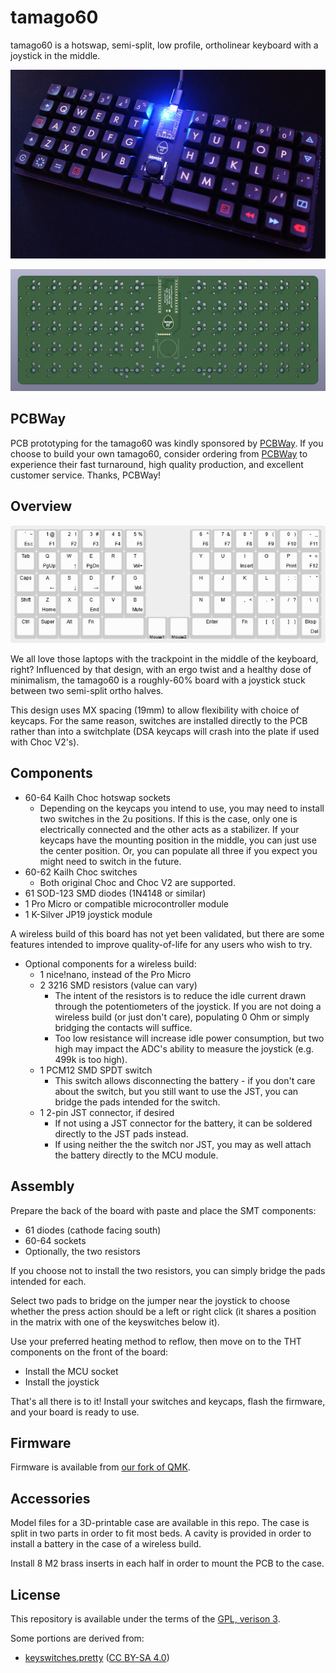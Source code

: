 # tamago60

tamago60 is a hotswap, semi-split, low profile, ortholinear keyboard with a joystick in the middle.

![tamago60](images/tamago60.jpg)

![pcb render](images/tamago60_render.png)

## PCBWay

PCB prototyping for the tamago60 was kindly sponsored by [PCBWay](https://www.pcbway.com/). If you choose to build your own
tamago60, consider ordering from [PCBWay](https://www.pcbway.com/) to experience their fast turnaround, high quality production,
and excellent customer service. Thanks, PCBWay!

## Overview

![key layout](images/tamago60_layout.png)

We all love those laptops with the trackpoint in the middle of the keyboard, right? Influenced by that design,
with an ergo twist and a healthy dose of minimalism, the tamago60 is a roughly-60% board with a joystick
stuck between two semi-split ortho halves.

This design uses MX spacing (19mm) to allow flexibility with choice of keycaps. For the same reason, switches are
installed directly to the PCB rather than into a switchplate (DSA keycaps will crash into the plate if used with
Choc V2's).

## Components

- 60-64 Kailh Choc hotswap sockets
  - Depending on the keycaps you intend to use, you may need to install two switches in the 2u positions.
    If this is the case, only one is electrically connected and the other acts as a stabilizer. If your keycaps
    have the mounting position in the middle, you can just use the center position. Or, you can populate all three
    if you expect you might need to switch in the future.
- 60-62 Kailh Choc switches
  - Both original Choc and Choc V2 are supported.
- 61 SOD-123 SMD diodes (1N4148 or similar)
- 1 Pro Micro or compatible microcontroller module
- 1 K-Silver JP19 joystick module

A wireless build of this board has not yet been validated, but there are some features intended to improve quality-of-life
for any users who wish to try.

- Optional components for a wireless build:
  - 1 nice!nano, instead of the Pro Micro
  - 2 3216 SMD resistors (value can vary)
    - The intent of the resistors is to reduce the idle current drawn through the potentiometers of the joystick.
      If you are not doing a wireless build (or just don't care), populating 0 Ohm or simply bridging the contacts will suffice.
    - Too low resistance will increase idle power consumption, but two high may impact the ADC's ability to measure the
      joystick (e.g. 499k is too high).
  - 1 PCM12 SMD SPDT switch
    - This switch allows disconnecting the battery - if you don't care about the switch, but you still want to use the JST, you can
      bridge the pads intended for the switch.
  - 1 2-pin JST connector, if desired
    - If not using a JST connector for the battery, it can be soldered directly to the JST pads instead.
    - If using neither the the switch nor JST, you may as well attach the battery directly to the MCU module.

## Assembly

Prepare the back of the board with paste and place the SMT components:

- 61 diodes (cathode facing south)
- 60-64 sockets 
- Optionally, the two resistors

If you choose not to install the two resistors, you can simply bridge the pads intended for each.

Select two pads to bridge on the jumper near the joystick to choose whether the press action should be
a left or right click (it shares a position in the matrix with one of the keyswitches below it).

Use your preferred heating method to reflow, then move on to the THT components on the front of the board:

- Install the MCU socket
- Install the joystick

That's all there is to it! Install your switches and keycaps, flash the firmware, and your board is ready to use.

## Firmware

Firmware is available from [our fork of QMK](https://github.com/eggsworks/qmk_firmware/tree/tamago60).

## Accessories

Model files for a 3D-printable case are available in this repo.
The case is split in two parts in order to fit most beds. A cavity 
is provided in order to install a battery in the case of a wireless
build.

Install 8 M2 brass inserts in each half in order to mount the
PCB to the case.

## License

This repository is available under the terms of the [GPL, verison 3](LICENSE).

Some portions are derived from:

- [keyswitches.pretty](https://github.com/daprice/keyswitches.pretty) ([CC BY-SA 4.0](https://creativecommons.org/licenses/by-sa/4.0/))
